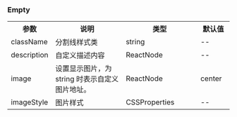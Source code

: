 ### Empty

<table>
  <tbody>
    <tr>
      <th  width="15%">参数</th><th width="35%">说明</th><th width="35%">类型</th><th width="15%">默认值</th>
    </tr>
    <tr>
      <td width="15%">className</td><td width="35%">分割线样式类</td><td width="35%">string</td><td width="15%">--</td>
    </tr>
    <tr>
      <td width="15%">description</td><td width="35%">自定义描述内容</td><td width="35%">ReactNode</td><td width="15%">--</td>
    </tr>
    <tr>
      <td width="15%">image</td><td width="35%">设置显示图片，为 string 时表示自定义图片地址。</td><td width="35%">ReactNode</td><td width="15%">center</td>
    </tr>
    <tr>
      <td width="15%">imageStyle</td><td width="35%">图片样式</td><td width="35%">CSSProperties</td><td width="15%">--</td>
    </tr>
  </tbody>
</table>
